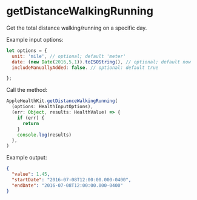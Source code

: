 # getDistanceWalkingRunning

Get the total distance walking/running on a specific day.

Example input options:

```javascript
let options = {
  unit: 'mile', // optional; default 'meter'
  date: (new Date(2016,5,1)).toISOString(), // optional; default now
  includeManuallyAdded: false. // optional: default true

};
```

Call the method:

```javascript
AppleHealthKit.getDistanceWalkingRunning(
  (options: HealthInputOptions),
  (err: Object, results: HealthValue) => {
    if (err) {
      return
    }
    console.log(results)
  },
)
```

Example output:

```json
{
  "value": 1.45,
  "startDate": "2016-07-08T12:00:00.000-0400",
  "endDate": "2016-07-08T12:00:00.000-0400"
}
```
